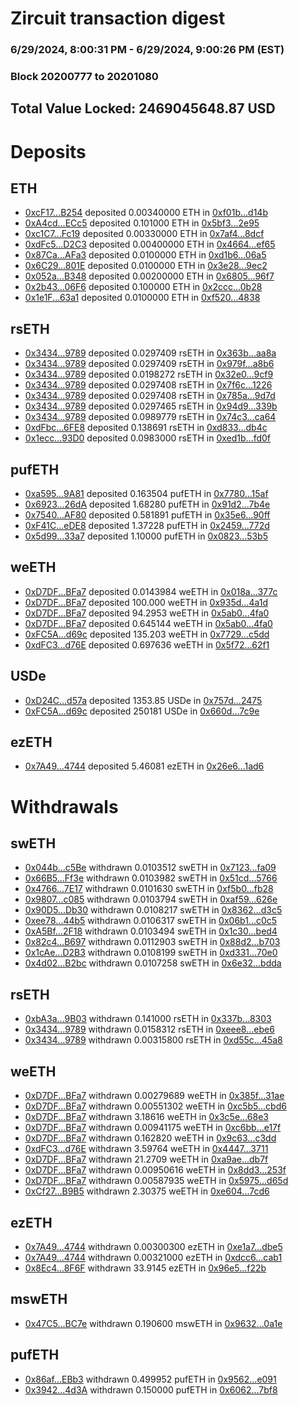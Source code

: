 # Zircuit transaction digest
### 6/29/2024, 8:00:31 PM - 6/29/2024, 9:00:26 PM (EST)
### Block 20200777 to 20201080

## Total Value Locked: 2469045648.87 USD

# Deposits
## ETH
- [0xcF17...B254](https://etherscan.io/address/0xcF171b555fEac8A0Cc6823D625d1681D1E90B254) deposited 0.00340000 ETH in [0xf01b...d14b](https://etherscan.io/tx/0xcF171b555fEac8A0Cc6823D625d1681D1E90B254)
- [0xA4cd...ECc5](https://etherscan.io/address/0xA4cdB34AE777f41dB1Ac9FB4e892d54E4F8aECc5) deposited 0.101000 ETH in [0x5bf3...2e95](https://etherscan.io/tx/0xA4cdB34AE777f41dB1Ac9FB4e892d54E4F8aECc5)
- [0xc1C7...Fc19](https://etherscan.io/address/0xc1C7A8C2FFE8824d0CdC994936E4691848CdFc19) deposited 0.00330000 ETH in [0x7af4...8dcf](https://etherscan.io/tx/0xc1C7A8C2FFE8824d0CdC994936E4691848CdFc19)
- [0xdFc5...D2C3](https://etherscan.io/address/0xdFc52f0dF6662574B5BF46a88750ea66314CD2C3) deposited 0.00400000 ETH in [0x4664...ef65](https://etherscan.io/tx/0xdFc52f0dF6662574B5BF46a88750ea66314CD2C3)
- [0x87Ca...AFa3](https://etherscan.io/address/0x87Ca2E8e45193BCFfa834378B8B7964fd76CAFa3) deposited 0.0100000 ETH in [0xd1b6...06a5](https://etherscan.io/tx/0x87Ca2E8e45193BCFfa834378B8B7964fd76CAFa3)
- [0x6C29...801E](https://etherscan.io/address/0x6C29Bb77E6d3190a82a42e6a375b0a49B15D801E) deposited 0.0100000 ETH in [0x3e28...9ec2](https://etherscan.io/tx/0x6C29Bb77E6d3190a82a42e6a375b0a49B15D801E)
- [0x052a...B348](https://etherscan.io/address/0x052a0E1069Ac4DeC06573AEe3a966Ce29A2eB348) deposited 0.00200000 ETH in [0x6805...96f7](https://etherscan.io/tx/0x052a0E1069Ac4DeC06573AEe3a966Ce29A2eB348)
- [0x2b43...06F6](https://etherscan.io/address/0x2b4349759D6b37c29e685d0586e1c65b2D6F06F6) deposited 0.100000 ETH in [0x2ccc...0b28](https://etherscan.io/tx/0x2b4349759D6b37c29e685d0586e1c65b2D6F06F6)
- [0x1e1F...63a1](https://etherscan.io/address/0x1e1FA991FFAf4a9152D78395497007ba94Ef63a1) deposited 0.0100000 ETH in [0xf520...4838](https://etherscan.io/tx/0x1e1FA991FFAf4a9152D78395497007ba94Ef63a1)
## rsETH
- [0x3434...9789](https://etherscan.io/address/0x34349c5569e7B846c3558961552D2202760A9789) deposited 0.0297409 rsETH in [0x363b...aa8a](https://etherscan.io/tx/0x34349c5569e7B846c3558961552D2202760A9789)
- [0x3434...9789](https://etherscan.io/address/0x34349c5569e7B846c3558961552D2202760A9789) deposited 0.0297409 rsETH in [0x979f...a8b6](https://etherscan.io/tx/0x34349c5569e7B846c3558961552D2202760A9789)
- [0x3434...9789](https://etherscan.io/address/0x34349c5569e7B846c3558961552D2202760A9789) deposited 0.0198272 rsETH in [0x32e0...9cf9](https://etherscan.io/tx/0x34349c5569e7B846c3558961552D2202760A9789)
- [0x3434...9789](https://etherscan.io/address/0x34349c5569e7B846c3558961552D2202760A9789) deposited 0.0297408 rsETH in [0x7f6c...1226](https://etherscan.io/tx/0x34349c5569e7B846c3558961552D2202760A9789)
- [0x3434...9789](https://etherscan.io/address/0x34349c5569e7B846c3558961552D2202760A9789) deposited 0.0297408 rsETH in [0x785a...9d7d](https://etherscan.io/tx/0x34349c5569e7B846c3558961552D2202760A9789)
- [0x3434...9789](https://etherscan.io/address/0x34349c5569e7B846c3558961552D2202760A9789) deposited 0.0297465 rsETH in [0x94d9...339b](https://etherscan.io/tx/0x34349c5569e7B846c3558961552D2202760A9789)
- [0x3434...9789](https://etherscan.io/address/0x34349c5569e7B846c3558961552D2202760A9789) deposited 0.0989779 rsETH in [0x74c3...ca64](https://etherscan.io/tx/0x34349c5569e7B846c3558961552D2202760A9789)
- [0xdFbc...6FE8](https://etherscan.io/address/0xdFbcBa608d8E72fE602B253EE8A7122db82f6FE8) deposited 0.138691 rsETH in [0xd833...db4c](https://etherscan.io/tx/0xdFbcBa608d8E72fE602B253EE8A7122db82f6FE8)
- [0x1ecc...93D0](https://etherscan.io/address/0x1eccF3BdeeEe1Bc90441eF8ca44E4E8d05E593D0) deposited 0.0983000 rsETH in [0xed1b...fd0f](https://etherscan.io/tx/0x1eccF3BdeeEe1Bc90441eF8ca44E4E8d05E593D0)
## pufETH
- [0xa595...9A81](https://etherscan.io/address/0xa595C00a9064732b9ca4Bf5C0A189C5612659A81) deposited 0.163504 pufETH in [0x7780...15af](https://etherscan.io/tx/0xa595C00a9064732b9ca4Bf5C0A189C5612659A81)
- [0x6923...26dA](https://etherscan.io/address/0x69234C22432C5d6D5C5b97F600b1827bB91726dA) deposited 1.68280 pufETH in [0x91d2...7b4e](https://etherscan.io/tx/0x69234C22432C5d6D5C5b97F600b1827bB91726dA)
- [0x7540...AF80](https://etherscan.io/address/0x7540Df1205C969158761fEF89743161d2370AF80) deposited 0.581891 pufETH in [0x35e6...90ff](https://etherscan.io/tx/0x7540Df1205C969158761fEF89743161d2370AF80)
- [0xF41C...eDE8](https://etherscan.io/address/0xF41C7a208156B46C89e028412Dca41d1F05feDE8) deposited 1.37228 pufETH in [0x2459...772d](https://etherscan.io/tx/0xF41C7a208156B46C89e028412Dca41d1F05feDE8)
- [0x5d99...33a7](https://etherscan.io/address/0x5d992056A6DD158a4317b4041682965e651A33a7) deposited 1.10000 pufETH in [0x0823...53b5](https://etherscan.io/tx/0x5d992056A6DD158a4317b4041682965e651A33a7)
## weETH
- [0xD7DF...BFa7](https://etherscan.io/address/0xD7DF7E085214743530afF339aFC420c7c720BFa7) deposited 0.0143984 weETH in [0x018a...377c](https://etherscan.io/tx/0xD7DF7E085214743530afF339aFC420c7c720BFa7)
- [0xD7DF...BFa7](https://etherscan.io/address/0xD7DF7E085214743530afF339aFC420c7c720BFa7) deposited 100.000 weETH in [0x935d...4a1d](https://etherscan.io/tx/0xD7DF7E085214743530afF339aFC420c7c720BFa7)
- [0xD7DF...BFa7](https://etherscan.io/address/0xD7DF7E085214743530afF339aFC420c7c720BFa7) deposited 94.2953 weETH in [0x5ab0...4fa0](https://etherscan.io/tx/0xD7DF7E085214743530afF339aFC420c7c720BFa7)
- [0xD7DF...BFa7](https://etherscan.io/address/0xD7DF7E085214743530afF339aFC420c7c720BFa7) deposited 0.645144 weETH in [0x5ab0...4fa0](https://etherscan.io/tx/0xD7DF7E085214743530afF339aFC420c7c720BFa7)
- [0xFC5A...d69c](https://etherscan.io/address/0xFC5Ad91f9226Ae735D001421d24bD3AFD6Fbd69c) deposited 135.203 weETH in [0x7729...c5dd](https://etherscan.io/tx/0xFC5Ad91f9226Ae735D001421d24bD3AFD6Fbd69c)
- [0xdFC3...d76E](https://etherscan.io/address/0xdFC30c075019Bb671d60D84242d814f3cdf8d76E) deposited 0.697636 weETH in [0x5f72...62f1](https://etherscan.io/tx/0xdFC30c075019Bb671d60D84242d814f3cdf8d76E)
## USDe
- [0xD24C...d57a](https://etherscan.io/address/0xD24Cfe2d0fa81369ca6291c28ac5426e16B6d57a) deposited 1353.85 USDe in [0x757d...2475](https://etherscan.io/tx/0xD24Cfe2d0fa81369ca6291c28ac5426e16B6d57a)
- [0xFC5A...d69c](https://etherscan.io/address/0xFC5Ad91f9226Ae735D001421d24bD3AFD6Fbd69c) deposited 250181 USDe in [0x660d...7c9e](https://etherscan.io/tx/0xFC5Ad91f9226Ae735D001421d24bD3AFD6Fbd69c)
## ezETH
- [0x7A49...4744](https://etherscan.io/address/0x7A493Be5c2ce014cD049Bf178a1ac0Db1B434744) deposited 5.46081 ezETH in [0x26e6...1ad6](https://etherscan.io/tx/0x7A493Be5c2ce014cD049Bf178a1ac0Db1B434744)
# Withdrawals
## swETH
- [0x044b...c5Be](https://etherscan.io/address/0x044b9746939Dd790C324D0f9Af69661BDaf8c5Be) withdrawn 0.0103512 swETH in [0x7123...fa09](https://etherscan.io/tx/0x044b9746939Dd790C324D0f9Af69661BDaf8c5Be)
- [0x66B5...Ff3e](https://etherscan.io/address/0x66B56267de85b270294efBAd9Ad2B3734b83Ff3e) withdrawn 0.0103982 swETH in [0x51cd...5766](https://etherscan.io/tx/0x66B56267de85b270294efBAd9Ad2B3734b83Ff3e)
- [0x4766...7E17](https://etherscan.io/address/0x4766910751410476eC4aBcbc8940aB3a21087E17) withdrawn 0.0101630 swETH in [0xf5b0...fb28](https://etherscan.io/tx/0x4766910751410476eC4aBcbc8940aB3a21087E17)
- [0x9807...c085](https://etherscan.io/address/0x98071fa7DD085d03b9e306a1618459914fa2c085) withdrawn 0.0103794 swETH in [0xaf59...626e](https://etherscan.io/tx/0x98071fa7DD085d03b9e306a1618459914fa2c085)
- [0x90D5...Db30](https://etherscan.io/address/0x90D556391eEEb768f1317cA508F8fb2aA830Db30) withdrawn 0.0108217 swETH in [0x8362...d3c5](https://etherscan.io/tx/0x90D556391eEEb768f1317cA508F8fb2aA830Db30)
- [0xee78...44b5](https://etherscan.io/address/0xee78CA8f395Cf83a4cB00b66Cf283a4e040144b5) withdrawn 0.0106317 swETH in [0x06b1...c0c5](https://etherscan.io/tx/0xee78CA8f395Cf83a4cB00b66Cf283a4e040144b5)
- [0xA5Bf...2F18](https://etherscan.io/address/0xA5Bf14032Ac078cD2bdD2EeA4Fd5Db6B22c92F18) withdrawn 0.0103494 swETH in [0x1c30...bed4](https://etherscan.io/tx/0xA5Bf14032Ac078cD2bdD2EeA4Fd5Db6B22c92F18)
- [0x82c4...B697](https://etherscan.io/address/0x82c4D7325106bcCf499e0050f1AF47586034B697) withdrawn 0.0112903 swETH in [0x88d2...b703](https://etherscan.io/tx/0x82c4D7325106bcCf499e0050f1AF47586034B697)
- [0x1cAe...D2B3](https://etherscan.io/address/0x1cAe16340511d05a34ADB549eb2d25a8bf4BD2B3) withdrawn 0.0108199 swETH in [0xd331...70e0](https://etherscan.io/tx/0x1cAe16340511d05a34ADB549eb2d25a8bf4BD2B3)
- [0x4d02...B2bc](https://etherscan.io/address/0x4d02e1362062ff7Eb3d3F18443F3a6942922B2bc) withdrawn 0.0107258 swETH in [0x6e32...bdda](https://etherscan.io/tx/0x4d02e1362062ff7Eb3d3F18443F3a6942922B2bc)
## rsETH
- [0xbA3a...9B03](https://etherscan.io/address/0xbA3aa111Cf3B86E15C257eeeAe566cA4E9679B03) withdrawn 0.141000 rsETH in [0x337b...8303](https://etherscan.io/tx/0xbA3aa111Cf3B86E15C257eeeAe566cA4E9679B03)
- [0x3434...9789](https://etherscan.io/address/0x34349c5569e7B846c3558961552D2202760A9789) withdrawn 0.0158312 rsETH in [0xeee8...ebe6](https://etherscan.io/tx/0x34349c5569e7B846c3558961552D2202760A9789)
- [0x3434...9789](https://etherscan.io/address/0x34349c5569e7B846c3558961552D2202760A9789) withdrawn 0.00315800 rsETH in [0xd55c...45a8](https://etherscan.io/tx/0x34349c5569e7B846c3558961552D2202760A9789)
## weETH
- [0xD7DF...BFa7](https://etherscan.io/address/0xD7DF7E085214743530afF339aFC420c7c720BFa7) withdrawn 0.00279689 weETH in [0x385f...31ae](https://etherscan.io/tx/0xD7DF7E085214743530afF339aFC420c7c720BFa7)
- [0xD7DF...BFa7](https://etherscan.io/address/0xD7DF7E085214743530afF339aFC420c7c720BFa7) withdrawn 0.00551302 weETH in [0xc5b5...cbd6](https://etherscan.io/tx/0xD7DF7E085214743530afF339aFC420c7c720BFa7)
- [0xD7DF...BFa7](https://etherscan.io/address/0xD7DF7E085214743530afF339aFC420c7c720BFa7) withdrawn 3.18616 weETH in [0x3c5e...68e3](https://etherscan.io/tx/0xD7DF7E085214743530afF339aFC420c7c720BFa7)
- [0xD7DF...BFa7](https://etherscan.io/address/0xD7DF7E085214743530afF339aFC420c7c720BFa7) withdrawn 0.00941175 weETH in [0xc6bb...e17f](https://etherscan.io/tx/0xD7DF7E085214743530afF339aFC420c7c720BFa7)
- [0xD7DF...BFa7](https://etherscan.io/address/0xD7DF7E085214743530afF339aFC420c7c720BFa7) withdrawn 0.162820 weETH in [0x9c63...c3dd](https://etherscan.io/tx/0xD7DF7E085214743530afF339aFC420c7c720BFa7)
- [0xdFC3...d76E](https://etherscan.io/address/0xdFC30c075019Bb671d60D84242d814f3cdf8d76E) withdrawn 3.59764 weETH in [0x4447...3711](https://etherscan.io/tx/0xdFC30c075019Bb671d60D84242d814f3cdf8d76E)
- [0xD7DF...BFa7](https://etherscan.io/address/0xD7DF7E085214743530afF339aFC420c7c720BFa7) withdrawn 21.2709 weETH in [0xa9ae...db7f](https://etherscan.io/tx/0xD7DF7E085214743530afF339aFC420c7c720BFa7)
- [0xD7DF...BFa7](https://etherscan.io/address/0xD7DF7E085214743530afF339aFC420c7c720BFa7) withdrawn 0.00950616 weETH in [0x8dd3...253f](https://etherscan.io/tx/0xD7DF7E085214743530afF339aFC420c7c720BFa7)
- [0xD7DF...BFa7](https://etherscan.io/address/0xD7DF7E085214743530afF339aFC420c7c720BFa7) withdrawn 0.00587935 weETH in [0x5975...d65d](https://etherscan.io/tx/0xD7DF7E085214743530afF339aFC420c7c720BFa7)
- [0xCf27...B9B5](https://etherscan.io/address/0xCf27137f2887e5634aFe103f3B3c9a92a8eEB9B5) withdrawn 2.30375 weETH in [0xe604...7cd6](https://etherscan.io/tx/0xCf27137f2887e5634aFe103f3B3c9a92a8eEB9B5)
## ezETH
- [0x7A49...4744](https://etherscan.io/address/0x7A493Be5c2ce014cD049Bf178a1ac0Db1B434744) withdrawn 0.00300300 ezETH in [0xe1a7...dbe5](https://etherscan.io/tx/0x7A493Be5c2ce014cD049Bf178a1ac0Db1B434744)
- [0x7A49...4744](https://etherscan.io/address/0x7A493Be5c2ce014cD049Bf178a1ac0Db1B434744) withdrawn 0.00321000 ezETH in [0xdcc6...cab1](https://etherscan.io/tx/0x7A493Be5c2ce014cD049Bf178a1ac0Db1B434744)
- [0x8Ec4...8F6F](https://etherscan.io/address/0x8Ec465b59D1e87d4D456876614DaFEa1Bc218F6F) withdrawn 33.9145 ezETH in [0x96e5...f22b](https://etherscan.io/tx/0x8Ec465b59D1e87d4D456876614DaFEa1Bc218F6F)
## mswETH
- [0x47C5...BC7e](https://etherscan.io/address/0x47C5AAc2677f1343bFa6F122aBA19206DD81BC7e) withdrawn 0.190600 mswETH in [0x9632...0a1e](https://etherscan.io/tx/0x47C5AAc2677f1343bFa6F122aBA19206DD81BC7e)
## pufETH
- [0x86af...EBb3](https://etherscan.io/address/0x86afb7A9B93E0878a7C77f20DEc859736afAEBb3) withdrawn 0.499952 pufETH in [0x9562...e091](https://etherscan.io/tx/0x86afb7A9B93E0878a7C77f20DEc859736afAEBb3)
- [0x3942...4d3A](https://etherscan.io/address/0x3942Dc87c99F53582Bb1cA363e2f96103b5A4d3A) withdrawn 0.150000 pufETH in [0x6062...7bf8](https://etherscan.io/tx/0x3942Dc87c99F53582Bb1cA363e2f96103b5A4d3A)
